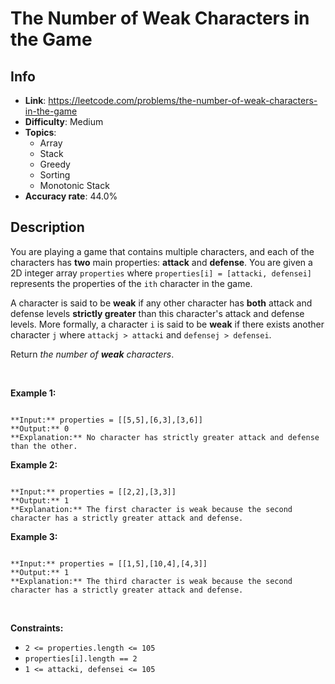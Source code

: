 # The Number of Weak Characters in the Game

## Info  
- **Link**: https://leetcode.com/problems/the-number-of-weak-characters-in-the-game
- **Difficulty**: Medium  
- **Topics**:   
    - Array
    - Stack
    - Greedy
    - Sorting
    - Monotonic Stack
- **Accuracy rate**: 44.0%  

## Description  
    
You are playing a game that contains multiple characters, and each of the characters has **two** main properties: **attack** and **defense**. You are given a 2D integer array `properties` where `properties[i] = [attacki, defensei]` represents the properties of the `ith` character in the game.


A character is said to be **weak** if any other character has **both** attack and defense levels **strictly greater** than this character's attack and defense levels. More formally, a character `i` is said to be **weak** if there exists another character `j` where `attackj > attacki` and `defensej > defensei`.


Return *the number of **weak** characters*.


 


**Example 1:**



```

**Input:** properties = [[5,5],[6,3],[3,6]]
**Output:** 0
**Explanation:** No character has strictly greater attack and defense than the other.

```

**Example 2:**



```

**Input:** properties = [[2,2],[3,3]]
**Output:** 1
**Explanation:** The first character is weak because the second character has a strictly greater attack and defense.

```

**Example 3:**



```

**Input:** properties = [[1,5],[10,4],[4,3]]
**Output:** 1
**Explanation:** The third character is weak because the second character has a strictly greater attack and defense.

```

 


**Constraints:**


* `2 <= properties.length <= 105`
* `properties[i].length == 2`
* `1 <= attacki, defensei <= 105`


  
    